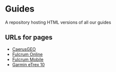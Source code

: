Guides
======

A repository hosting HTML versions of all our guides

URLs for pages
--------------

+ [CaerusGEO](http://americanredcross.github.io/Guides/CaerusGeo/)
+ [Fulcrum Online](http://americanredcross.github.io/Guides/FulcrumOnline/)
+ [Fulcrum Mobile](http://americanredcross.github.io/Guides/FulcrumMobile/)
+ [Garmin eTrex 10](http://americanredcross.github.io/Guides/etrex10/)
